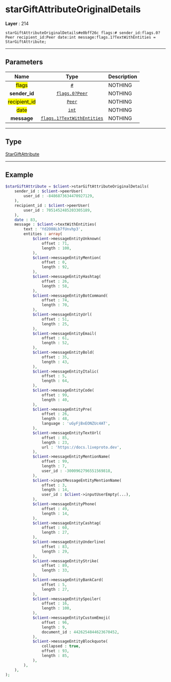 # starGiftAttributeOriginalDetails

**Layer** : 214

```tl
starGiftAttributeOriginalDetails#e0bff26c flags:# sender_id:flags.0?Peer recipient_id:Peer date:int message:flags.1?TextWithEntities = StarGiftAttribute;
```

---

## Parameters

| Name | Type | Description |
| :---: | :---: | :--- |
| <mark>flags</mark> | [`#`](type/#) | NOTHING |
| **sender_id** | [`flags.0?Peer`](type/Peer) | NOTHING |
| <mark>recipient_id</mark> | [`Peer`](type/Peer) | NOTHING |
| <mark>date</mark> | [`int`](type/int) | NOTHING |
| **message** | [`flags.1?TextWithEntities`](type/TextWithEntities) | NOTHING |

---

## Type

[StarGiftAttribute](type/StarGiftAttribute)

---

## Example

```php
$starGiftAttribute = $client->starGiftAttributeOriginalDetails(
	sender_id : $client->peerUser(
		user_id : -8486873634470927129,
	),
	recipient_id : $client->peerUser(
		user_id : 7051452485203305189,
	),
	date : 83,
	message : $client->textWithEntities(
		text : 'Yd2O08Lb7fUnvhp3',
		entities : array(
			$client->messageEntityUnknown(
				offset : 71,
				length : 100,
			),
			$client->messageEntityMention(
				offset : 0,
				length : 92,
			),
			$client->messageEntityHashtag(
				offset : 26,
				length : 58,
			),
			$client->messageEntityBotCommand(
				offset : 74,
				length : 70,
			),
			$client->messageEntityUrl(
				offset : 51,
				length : 25,
			),
			$client->messageEntityEmail(
				offset : 61,
				length : 52,
			),
			$client->messageEntityBold(
				offset : 35,
				length : 43,
			),
			$client->messageEntityItalic(
				offset : 5,
				length : 64,
			),
			$client->messageEntityCode(
				offset : 99,
				length : 40,
			),
			$client->messageEntityPre(
				offset : 26,
				length : 48,
				language : 'uGyFjBxEONZUc4AT',
			),
			$client->messageEntityTextUrl(
				offset : 85,
				length : 23,
				url : 'https://docs.liveproto.dev',
			),
			$client->messageEntityMentionName(
				offset : 99,
				length : 7,
				user_id : -3000962796551569818,
			),
			$client->inputMessageEntityMentionName(
				offset : 3,
				length : 14,
				user_id : $client->inputUserEmpty(...),
			),
			$client->messageEntityPhone(
				offset : 49,
				length : 14,
			),
			$client->messageEntityCashtag(
				offset : 60,
				length : 27,
			),
			$client->messageEntityUnderline(
				offset : 83,
				length : 29,
			),
			$client->messageEntityStrike(
				offset : 89,
				length : 33,
			),
			$client->messageEntityBankCard(
				offset : 5,
				length : 27,
			),
			$client->messageEntitySpoiler(
				offset : 16,
				length : 100,
			),
			$client->messageEntityCustomEmoji(
				offset : 96,
				length : 9,
				document_id : 4426254844623670452,
			),
			$client->messageEntityBlockquote(
				collapsed : true,
				offset : 93,
				length : 85,
			),
		),
	),
);
```